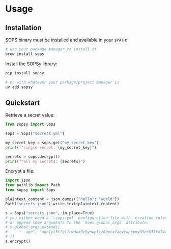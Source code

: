 # Usage

## Installation

SOPS binary must be installed and available in your `$PATH`:

```sh
# use your package manager to install it
brew install sops
```

Install the SOPSy library:

```sh
pip install sopsy

# or with whatever your package/project manager is
uv add sopsy
```

## Quickstart

Retrieve a secret value:

```python
from sopsy import Sops

sops = Sops("secrets.yml")

my_secret_key = sops.get("my_secret_key")
print(f"single secret: {my_secret_key}")

secrets = sops.decrypt()
print(f"all my secrets: {secrets}")
```

Encrypt a file:

```python
import json
from pathlib import Path
from sopsy import Sops

plaintext_content = json.dumps({"hello": "world"})
Path("secrets.json").write_text(plaintext_content)

s = Sops("secrets.json", in_place=True)
# you either need a `.sops.yml` configuration file with `creation_rules` set
# or append some arguments to the `Sops.global_args` attribute:
# s.global_args.extend([
#     "--age", "age1yt3tfqlfrwdwx0z0ynwplcr6qxcxfaqycuprpmy89nr83ltx74tqdpszlw"
# ])
s.encrypt()
```
